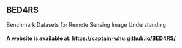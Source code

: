 ## BED4RS
Benchmark Datasets for Remote Sensing Image Understanding

#### A website is available at: https://captain-whu.github.io/BED4RS/
